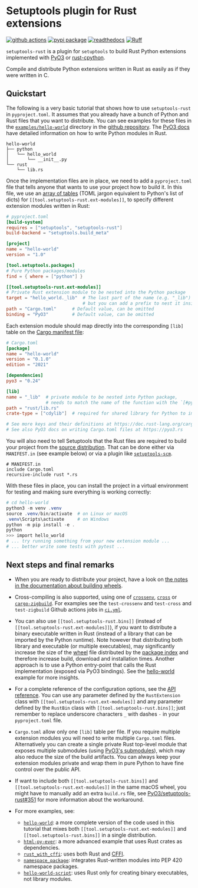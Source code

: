 # Setuptools plugin for Rust extensions

[![github actions](https://github.com/PyO3/setuptools-rust/actions/workflows/ci.yml/badge.svg)](https://github.com/PyO3/setuptools-rust/actions/workflows/ci.yml)
[![pypi package](https://badge.fury.io/py/setuptools-rust.svg)](https://pypi.org/project/setuptools-rust/)
[![readthedocs](https://readthedocs.org/projects/pip/badge/)](https://setuptools-rust.readthedocs.io/en/latest/)
[![Ruff](https://img.shields.io/endpoint?url=https://raw.githubusercontent.com/astral-sh/ruff/main/assets/badge/v2.json)](https://github.com/astral-sh/ruff)

`setuptools-rust` is a plugin for `setuptools` to build Rust Python extensions implemented with [PyO3](https://github.com/PyO3/pyo3) or [rust-cpython](https://github.com/dgrunwald/rust-cpython).

Compile and distribute Python extensions written in Rust as easily as if
they were written in C.

## Quickstart

The following is a very basic tutorial that shows how to use `setuptools-rust` in `pyproject.toml`.
It assumes that you already have a bunch of Python and Rust files that you want
to distribute. You can see examples for these files in the
[`examples/hello-world`](https://github.com/PyO3/setuptools-rust/tree/main/examples/hello-world)
directory in the [github repository](https://github.com/PyO3/setuptools-rust).
The [PyO3 docs](https://pyo3.rs) have detailed information on how to write Python
modules in Rust.

```
hello-world
├── python
│   └── hello_world
│       └── __init__.py
└── rust
    └── lib.rs
```

Once the implementation files are in place, we need to add a `pyproject.toml`
file that tells anyone that wants to use your project how to build it.
In this file, we use an [array of tables](https://toml.io/en/v1.0.0#array-of-tables)
(TOML jargon equivalent to Python's list of dicts) for ``[[tool.setuptools-rust.ext-modules]]``,
to specify different extension modules written in Rust:


```toml
# pyproject.toml
[build-system]
requires = ["setuptools", "setuptools-rust"]
build-backend = "setuptools.build_meta"

[project]
name = "hello-world"
version = "1.0"

[tool.setuptools.packages]
# Pure Python packages/modules
find = { where = ["python"] }

[[tool.setuptools-rust.ext-modules]]
# Private Rust extension module to be nested into the Python package
target = "hello_world._lib"  # The last part of the name (e.g. "_lib") has to match lib.name in Cargo.toml,
                             # but you can add a prefix to nest it inside of a Python package.
path = "Cargo.toml"      # Default value, can be omitted
binding = "PyO3"         # Default value, can be omitted
```

Each extension module should map directly into the corresponding `[lib]` table on the
[Cargo manifest file](https://doc.rust-lang.org/cargo/reference/manifest.html):

```toml
# Cargo.toml
[package]
name = "hello-world"
version = "0.1.0"
edition = "2021"

[dependencies]
pyo3 = "0.24"

[lib]
name = "_lib"  # private module to be nested into Python package,
               # needs to match the name of the function with the `[#pymodule]` attribute
path = "rust/lib.rs"
crate-type = ["cdylib"]  # required for shared library for Python to import from.

# See more keys and their definitions at https://doc.rust-lang.org/cargo/reference/manifest.html
# See also PyO3 docs on writing Cargo.toml files at https://pyo3.rs
```

You will also need to tell Setuptools that the Rust files are required to build your
project from the [source distribution](https://setuptools.pypa.io/en/latest/userguide/miscellaneous.html).
That can be done either via `MANIFEST.in` (see example below) or via a plugin like
[`setuptools-scm`](https://pypi.org/project/setuptools-scm/).

```
# MANIFEST.in
include Cargo.toml
recursive-include rust *.rs
```

With these files in place, you can install the project in a virtual environment
for testing and making sure everything is working correctly:

```powershell
# cd hello-world
python3 -m venv .venv
source .venv/bin/activate  # on Linux or macOS
.venv\Scripts\activate     # on Windows
python -m pip install -e .
python
>>> import hello_world
# ... try running something from your new extension module ...
# ... better write some tests with pytest ...
```

## Next steps and final remarks

- When you are ready to distribute your project, have a look on
  [the notes in the documentation about building wheels](https://setuptools-rust.readthedocs.io/en/latest/building_wheels.html).

- Cross-compiling is also supported, using one of
  [`crossenv`](https://github.com/benfogle/crossenv),
  [`cross`](https://github.com/rust-embedded/cross) or
  [`cargo-zigbuild`](https://github.com/messense/cargo-zigbuild).
  For examples see the `test-crossenv` and `test-cross` and `test-zigbuild` Github actions jobs in
  [`ci.yml`](https://github.com/PyO3/setuptools-rust/blob/main/.github/workflows/ci.yml).

- You can also use `[[tool.setuptools-rust.bins]]` (instead of `[[tool.setuptools-rust.ext-modules]]`),
  if you want to distribute a binary executable written in Rust (instead of a library that can be imported by the Python runtime).
  Note however that distributing both library and executable (or multiple executables),
  may significantly increase the size of the
  [wheel](https://packaging.python.org/en/latest/glossary/#term-Wheel)
  file distributed by the
  [package index](https://packaging.python.org/en/latest/glossary/#term-Package-Index)
  and therefore increase build, download and installation times.
  Another approach is to use a Python entry-point that calls the Rust
  implementation (exposed via PyO3 bindings).
  See the [hello-world](https://github.com/PyO3/setuptools-rust/tree/main/examples/hello-world)
  example for more insights.

- For a complete reference of the configuration options, see the
  [API reference](https://setuptools-rust.readthedocs.io/en/latest/reference.html).
  You can use any parameter defined by the `RustExtension` class with
  `[[tool.setuptools-rust.ext-modules]]` and any parameter defined by the
  `RustBin` class with `[[tool.setuptools-rust.bins]]`; just remember to replace
  underscore characters `_` with dashes `-` in your `pyproject.toml` file.

- `Cargo.toml` allow only one `[lib]` table per file.
  If you require multiple extension modules you will need to write multiple `Cargo.toml` files.
  Alternatively you can create a single private Rust top-level module that exposes
  multiple submodules (using [PyO3's submodules](https://pyo3.rs/v0.20.0/module#python-submodules)),
  which may also reduce the size of the build artifacts.
  You can always keep your extension modules private and wrap them in pure Python
  to have fine control over the public API.

- If want to include both `[[tool.setuptools-rust.bins]]` and `[[tool.setuptools-rust.ext-modules]]`
  in the same macOS wheel, you might have to manually add an extra `build.rs` file,
  see [PyO3/setuptools-rust#351](https://github.com/PyO3/setuptools-rust/pull/351)
  for more information about the workaround.

- For more examples, see:
  - [`hello-world`](https://github.com/PyO3/setuptools-rust/tree/main/examples/hello-world):
    a more complete version of the code used in this tutorial that mixes both
    `[[tool.setuptools-rust.ext-modules]]` and `[[tool.setuptools-rust.bins]]`
    in a single distribution.
  - [`html-py-ever`](https://github.com/PyO3/setuptools-rust/tree/main/examples/html-py-ever):
    a more advanced example that uses Rust crates as dependencies.
  - [`rust_with_cffi`](https://github.com/PyO3/setuptools-rust/tree/main/examples/rust_with_cffi):
    uses both Rust and [CFFI](https://cffi.readthedocs.io/en/latest/).
  - [`namespace_package`](https://github.com/PyO3/setuptools-rust/tree/main/examples/namespace_package):
    integrates Rust-written modules into PEP 420 namespace packages.
  - [`hello-world-script`](https://github.com/PyO3/setuptools-rust/tree/main/examples/hello-world-script):
    uses Rust only for creating binary executables, not library modules.
